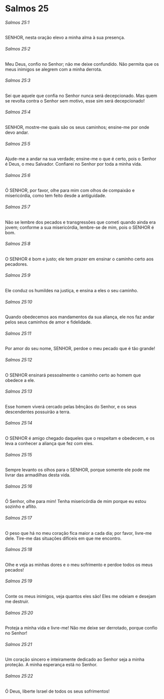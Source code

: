 # Salmos 25

###### Salmos 25:1

SENHOR, nesta oração elevo a minha alma à sua presença.

###### Salmos 25:2

Meu Deus, confio no Senhor; não me deixe confundido. Não permita que os meus inimigos se alegrem com a minha derrota.

###### Salmos 25:3

Sei que aquele que confia no Senhor nunca será decepcionado. Mas quem se revolta contra o Senhor sem motivo, esse sim será decepcionado!

###### Salmos 25:4

SENHOR, mostre-me quais são os seus caminhos; ensine-me por onde devo andar.

###### Salmos 25:5

Ajude-me a andar na sua verdade; ensine-me o que é certo, pois o Senhor é Deus, o meu Salvador. Confiarei no Senhor por toda a minha vida.

###### Salmos 25:6

Ó SENHOR, por favor, olhe para mim com olhos de compaixão e misericórdia, como tem feito desde a antiguidade.

###### Salmos 25:7

Não se lembre dos pecados e transgressões que cometi quando ainda era jovem; conforme a sua misericórdia, lembre-se de mim, pois o SENHOR é bom.

###### Salmos 25:8

O SENHOR é bom e justo; ele tem prazer em ensinar o caminho certo aos pecadores.

###### Salmos 25:9

Ele conduz os humildes na justiça, e ensina a eles o seu caminho.

###### Salmos 25:10

Quando obedecemos aos mandamentos da sua aliança, ele nos faz andar pelos seus caminhos de amor e fidelidade.

###### Salmos 25:11

Por amor do seu nome, SENHOR, perdoe o meu pecado que é tão grande!

###### Salmos 25:12

O SENHOR ensinará pessoalmente o caminho certo ao homem que obedece a ele.

###### Salmos 25:13

Esse homem viverá cercado pelas bênçãos do Senhor, e os seus descendentes possuirão a terra.

###### Salmos 25:14

O SENHOR é amigo chegado daqueles que o respeitam e obedecem, e os leva a conhecer a aliança que fez com eles.

###### Salmos 25:15

Sempre levanto os olhos para o SENHOR, porque somente ele pode me livrar das armadilhas desta vida.

###### Salmos 25:16

Ó Senhor, olhe para mim! Tenha misericórdia de mim porque eu estou sozinho e aflito.

###### Salmos 25:17

O peso que há no meu coração fica maior a cada dia; por favor, livre-me dele. Tire-me das situações difíceis em que me encontro.

###### Salmos 25:18

Olhe e veja as minhas dores e o meu sofrimento e perdoe todos os meus pecados!

###### Salmos 25:19

Conte os meus inimigos, veja quantos eles são! Eles me odeiam e desejam me destruir.

###### Salmos 25:20

Proteja a minha vida e livre-me! Não me deixe ser derrotado, porque confio no Senhor!

###### Salmos 25:21

Um coração sincero e inteiramente dedicado ao Senhor seja a minha proteção. A minha esperança está no Senhor.

###### Salmos 25:22

Ó Deus, liberte Israel de todos os seus sofrimentos!

